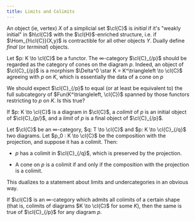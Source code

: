 ```yaml
---
title: Limits and Colimits
---
```

An object (ie, vertex) $X$ of a simplicial set $\cl{C}$ is *initial* if
it's "weakly initial" in $h\cl{C}$ with the $\cl{H}$-enriched structure,
i.e. if $\Hom_{h\cl{C}}(X,y)$ is contractible for all other objects $Y$.
Dually define *final* (or *terminal*) objects.

Let $p: K \to \cl{C}$ be a functor. The $\infty$-category $\cl{C}_{/p}$
should be regarded as the category of cones on the diagram $p$. Indeed,
an object of $\cl{C}_{/p}$ is a morphism
$\Delta^0 \star K = K^\triangleleft \to \cl{C}$ agreeing with $p$ on
$K$, which is essentially the data of a cone on $p$

We should expect $\cl{C}_{/p}$ to equal (or at least be equivalent to)
the full subcategory of $Fun(K^\triangleleft, \cl{C})$ spanned by those
functors restricting to $p$ on $K$. Is this true?

If $p: K \to \cl{C}$ is a diagram in $\cl{C}$, a *colimit* of $p$ is an
initial object of $\cl{C}_{p/}$, and a *limit* of $p$ is a final object
of $\cl{C}_{/p}$.

Let $\cl{C}$ be an $\infty$-category, $q: T \to \cl{C}$ and
$p: K \to \cl{C}_{/q}$ two diagrams. Let $p_0 : K \to \cl{C}$ be the
composition with the projection, and suppose it has a colimit. Then:

-   $p$ has a colimit in $\cl{C}_{/q}$, which is preserved by the
    projection.

-   A cone on $p$ is a colimit if and only if the composition with the
    projection is a colimit.

This dualizes to a statement about limits and undercategories in an
obvious way.

If $\cl{C}$ is an $\infty$-category which admits all colimits of a
certain shape (that is, colimits of diagrams $K \to \cl{C}$ for some
$K$), then the same is true of $\cl{C}_{/p}$ for any diagram $p$.
